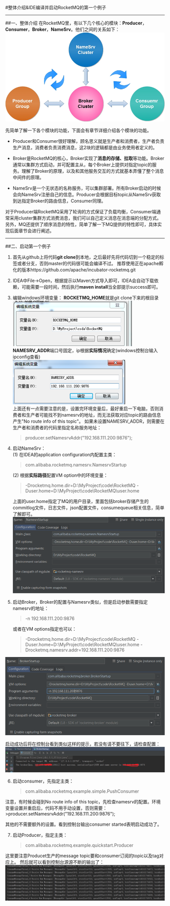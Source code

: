 #整体介绍&IDE编译并启动RocketMQ的第一个例子

------

##一、整体介绍
在RocketMQ里，有以下几个核心的模块：**Producer**，**Consumer**，**Broker**，**NameSrv**。他们之间的关系如下：
![arch](arch.jpg)<br>

先简单了解一下各个模块的功能，下面会有章节详细介绍各个模块的功能。

 - Producer和Consumer很好理解，顾名思义就是生产者和消费者，生产者负责生产消息，消费者负责消费消息，这2块的逻辑都是由业务使用者定义的。

 - Broker是RocketMQ的核心，Broker实现了**消息的存储、拉取**等功能。Broker通常以集群方式启动，并可配置主从，每个Broker上提供对指定topic的服务。理解了Broker的原理，以及和其他服务交互的方式就基本弄懂了整个消息中间件的原理。

 - NameSrv是一个无状态的名称服务，可以集群部署。所有Broker启动的时候会向NameSrv注册自己的信息。Producer会根据目标topic从NameSrv获取到达指定Broker的路由信息，Consumer同理。

对于Producer端RocketMQ采用了轮询的方式保证了负载均衡，Consumer端通常采用cluster集群方式消费消息，我们可以自己定义消息在消息端的分配方式。另外，MQ还提供了顺序消息的特性，简单了解一下MQ提供的特性即可，具体实现后面章节会进行阐述。

------
##二、启动第一个例子
 1. 首先从github上将代码**git clone**到本地，之后最好先将代码切到一个稳定的标签或者分支，否则master的代码很可能会编译不过。
	 推荐使用正在apache孵化的版本https://github.com/apache/incubator-rocketmq.git
 
 2. IDEA中File->Open，根据提示以Maven方式导入即可，IDEA会自动下载依赖，可能需要一段时间，然后执行**maven install**当全部提示success即可。
 
 3. 编辑windows环境变量：
 **ROCKETMQ_HOME**就是git clone下来的根目录
![env](env.png)<br>
**NAMESRV_ADDR**端口号固定，ip根据**实际情况**确定(windows控制台输入ipconfig查看)<br>
![env2](env2.png)<br>
上面还有一点需要注意的是，设置完环境变量后，最好重启一下电脑，否则消费者和生产者可能找不到namesrv的地址，而无法获取对应topic的路由信息产生"No route info of this topic"。
如果未设置NAMESRV_ADDR，则需要在生产者和消费者的代码里指定名称服务地址：
     >producer.setNamesrvAddr("192.168.111.200:9876");

 4. 启动NameSrv：<br>
	 (1) 在IDEA的application configuration内配置主类：
     >com.alibaba.rocketmq.namesrv.NamesrvStartup
     
     (2) 根据**实际路径**配置VM option中的环境变量：
     >-Drocketmq.home.dir=D:\MyProject\code\RocketMQ
	    -Duser.home=D:\MyProject\code\RocketMQ\user.home

	上面的user.home指定了MQ的用户目录，里面包括broker存储产生的commitlog文件，日志文件，json配置文件，consumequeue相关信息，简单了解即可。
	![namesrvconfig](namesrvconfig.png)<br>

 5. 启动Broker，Broker的配置与Namesrv类似，但是启动参数需要指定namesrv的地址：
     >-n 192.168.111.200:9876
     
	 或者在VM options指定也可以：
	 >-Drocketmq.home.dir=D:\MyProject\code\RocketMQ
-Duser.home=D:\MyProject\code\RocketMQ\user.home
-Drocketmq.namesrv.addr=192.168.111.200:9876

 ![brokerconfig.png](brokerconfig.png)<br>
  
  启动成功后将在控制台看到类似这样的提示，若没有请不要往下，请检查配置：
![brokerStartup.png](brokerStartup.png)<br>

 6. 启动consumer，先指定主类：
	>com.alibaba.rocketmq.example.simple.PushConsumer

 注意，有时候会碰到No route info of this topic，先检查namesrv的配置。环境变量设置并重启后，代码不用手动设置，否则需要：
     >producer.setNamesrvAddr("192.168.111.200:9876");

 其他的不需要额外的设置。看到控制台输出consumer started表明启动成功了。

 7. 启动Producer，指定主类：
	 >com.alibaba.rocketmq.example.quickstart.Producer
	 
  这里要注意Producet生产的message topic要和consumer订阅的topic以及tag对应上。
  然后就可以看到控制台源源不断的输出了：
  ![output.png](output.png)<br>

